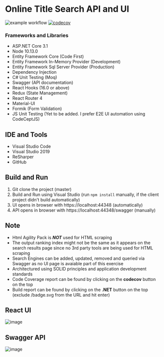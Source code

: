 # Online Title Search API and UI

![example workflow](https://github.com/anilpatnik/OnlineTitleSearch/actions/workflows/dotnet.yml/badge.svg)  [![codecov](https://codecov.io/gh/anilpatnik/OnlineTitleSearch/branch/master/graph/badge.svg?token=KT68WJ08FW)](https://codecov.io/gh/anilpatnik/OnlineTitleSearch)

### Frameworks and Libraries

- ASP.NET Core 3.1
- Node 10.13.0
- Entity Framework Core (Code First)
- Entity Framework In-Memory Provider (Development)
- Entity Framework Sql Server Provider (Production)
- Dependency Injection
- C# Unit Testing (Moq) 
- Swagger (API documentation)
- React Hooks (16.0 or above)
- Redux (State Management)
- React Router 4
- Material-UI
- Formik (Form Validation)
- JS Unit Testing (Yet to be added. I prefer E2E UI automation using CodeCeptJS)

## IDE and Tools

- Visual Studio Code
- Visual Studio 2019
- ReSharper
- GitHub

## Build and Run

1. Git clone the project (master)
2. Build and Run using Visual Studio (run `npm install` manually, if the client project didn't build automatically)
3. UI opens in browser with https://localhost:44348 (automatically)
4. API opens in browser with https://localhost:44348/swagger (manually)

## Note

- Html Agility Pack is **_NOT_** used for HTML scraping
- The output ranking index might not be the same as it appears on the search results page since no 3rd party tools are being used for HTML scraping
- Search Engines can be added, updated, removed and queried via Swagger as no UI page is avaiable part of this exercise
- Architectured using SOLID principles and application development standards
- Code Coverage report can be found by clicking on the **codecov** button on the top
- Build report can be found by clicking on the **.NET** button on the top (exclude /badge.svg from the URL and hit enter)

## React UI

![image](https://user-images.githubusercontent.com/17073376/115121009-dbe4b400-9ff3-11eb-91d7-f688ab6445ae.png)

## Swagger API

![image](https://user-images.githubusercontent.com/17073376/115120234-c3729a80-9fef-11eb-87a6-577f6699e639.png)
